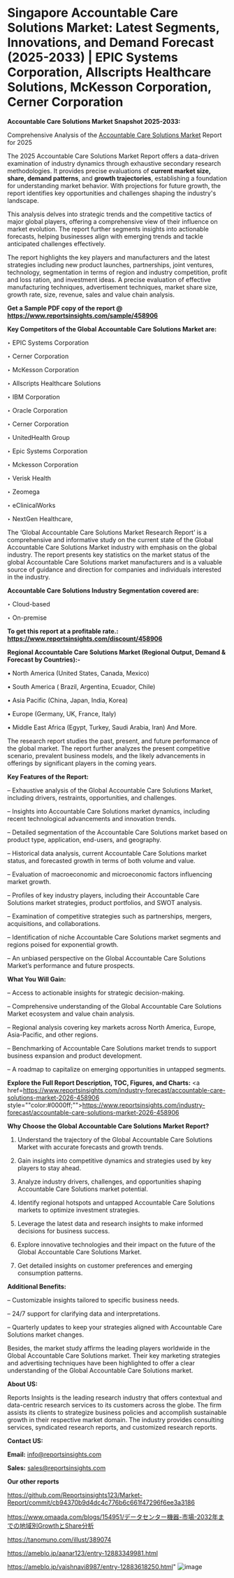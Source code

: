 # Singapore Accountable Care Solutions Market: Latest Segments, Innovations, and Demand Forecast (2025-2033) | EPIC Systems Corporation, Allscripts Healthcare Solutions, McKesson Corporation, Cerner Corporation

<strong>Accountable Care Solutions Market Snapshot 2025-2033:</strong>

Comprehensive Analysis of the <a href=https://www.reportsinsights.com/sample/458906>Accountable Care Solutions Market</a> Report for 2025

The 2025 Accountable Care Solutions Market Report offers a data-driven examination of industry dynamics through exhaustive secondary research methodologies. It provides precise evaluations of <strong>current market size, share, demand patterns</strong>, and <strong>growth trajectories</strong>, establishing a foundation for understanding market behavior. With projections for future growth, the report identifies key opportunities and challenges shaping the industry's landscape.

This analysis delves into strategic trends and the competitive tactics of major global players, offering a comprehensive view of their influence on market evolution. The report further segments insights into actionable forecasts, helping businesses align with emerging trends and tackle anticipated challenges effectively.

The report highlights the key players and manufacturers and the latest strategies including new product launches, partnerships, joint ventures, technology, segmentation in terms of region and industry competition, profit and loss ration, and investment ideas. A precise evaluation of effective manufacturing techniques, advertisement techniques, market share size, growth rate, size, revenue, sales and value chain analysis.

<strong>Get a Sample PDF copy of the report @ <a href=https://www.reportsinsights.com/sample/458906 style=color:#0000ff;>https://www.reportsinsights.com/sample/458906</a></strong>

<strong>Key Competitors of the Global Accountable Care Solutions Market are:</strong>

‣ EPIC Systems Corporation

‣ Cerner Corporation

‣ McKesson Corporation

‣ Allscripts Healthcare Solutions

‣ IBM Corporation

‣ Oracle Corporation

‣ Cerner Corporation

‣ UnitedHealth Group

‣ Epic Systems Corporation

‣ Mckesson Corporation

‣ Verisk Health

‣ Zeomega

‣ eClinicalWorks

‣ NextGen Healthcare,

The ‘Global Accountable Care Solutions Market Research Report’ is a comprehensive and informative study on the current state of the Global Accountable Care Solutions Market industry with emphasis on the global industry. The report presents key statistics on the market status of the global Accountable Care Solutions market manufacturers and is a valuable source of guidance and direction for companies and individuals interested in the industry.

<strong>Accountable Care Solutions Industry Segmentation covered are:</strong>

‣ Cloud-based

‣ On-premise

<strong>To get this report at a profitable rate.: <a href=https://www.reportsinsights.com/discount/458906 style=color:#0000ff;>https://www.reportsinsights.com/discount/458906</a></strong>

<strong>Regional Accountable Care Solutions Market (Regional Output, Demand &amp; Forecast by Countries):-</strong>

• North America (United States, Canada, Mexico)

• South America ( Brazil, Argentina, Ecuador, Chile)

• Asia Pacific (China, Japan, India, Korea)

• Europe (Germany, UK, France, Italy)

• Middle East Africa (Egypt, Turkey, Saudi Arabia, Iran) And More.

The research report studies the past, present, and future performance of the global market. The report further analyzes the present competitive scenario, prevalent business models, and the likely advancements in offerings by significant players in the coming years.

<strong>Key Features of the Report:</strong>

– Exhaustive analysis of the Global Accountable Care Solutions Market, including drivers, restraints, opportunities, and challenges.

– Insights into Accountable Care Solutions market dynamics, including recent technological advancements and innovation trends.

– Detailed segmentation of the Accountable Care Solutions market based on product type, application, end-users, and geography.

– Historical data analysis, current Accountable Care Solutions market status, and forecasted growth in terms of both volume and value.

– Evaluation of macroeconomic and microeconomic factors influencing market growth.

– Profiles of key industry players, including their Accountable Care Solutions market strategies, product portfolios, and SWOT analysis.

– Examination of competitive strategies such as partnerships, mergers, acquisitions, and collaborations.

– Identification of niche Accountable Care Solutions market segments and regions poised for exponential growth.

– An unbiased perspective on the Global Accountable Care Solutions Market’s performance and future prospects.

<strong>What You Will Gain:</strong>

– Access to actionable insights for strategic decision-making.

– Comprehensive understanding of the Global Accountable Care Solutions Market ecosystem and value chain analysis.

– Regional analysis covering key markets across North America, Europe, Asia-Pacific, and other regions.

– Benchmarking of Accountable Care Solutions market trends to support business expansion and product development.

– A roadmap to capitalize on emerging opportunities in untapped segments.

<strong>Explore the Full Report Description, TOC, Figures, and Charts:</strong>
<a href=https://www.reportsinsights.com/industry-forecast/accountable-care-solutions-market-2026-458906 style=""color:#0000ff;"">https://www.reportsinsights.com/industry-forecast/accountable-care-solutions-market-2026-458906</a>

<strong>Why Choose the Global Accountable Care Solutions Market Report?</strong>

1. Understand the trajectory of the Global Accountable Care Solutions Market with accurate forecasts and growth trends.

2. Gain insights into competitive dynamics and strategies used by key players to stay ahead.

3. Analyze industry drivers, challenges, and opportunities shaping Accountable Care Solutions market potential.

4. Identify regional hotspots and untapped Accountable Care Solutions markets to optimize investment strategies.

5. Leverage the latest data and research insights to make informed decisions for business success.

6. Explore innovative technologies and their impact on the future of the Global Accountable Care Solutions Market.

7. Get detailed insights on customer preferences and emerging consumption patterns.

<strong>Additional Benefits:</strong>

– Customizable insights tailored to specific business needs.

– 24/7 support for clarifying data and interpretations.

– Quarterly updates to keep your strategies aligned with Accountable Care Solutions market changes.

Besides, the market study affirms the leading players worldwide in the Global Accountable Care Solutions market. Their key marketing strategies and advertising techniques have been highlighted to offer a clear understanding of the Global Accountable Care Solutions market.

<strong><strong>About US</strong>:</strong>

Reports Insights is the leading research industry that offers contextual and data-centric research services to its customers across the globe. The firm assists its clients to strategize business policies and accomplish sustainable growth in their respective market domain. The industry provides consulting services, syndicated research reports, and customized research reports.

<strong>Contact US:</strong>

<p class=><b>Email:</b> <a href=mailto:info@reportsinsights.com>info@reportsinsights.com</a></p>
<p class=><b>Sales:</b> <a href=mailto:sales@reportsinsights.com>sales@reportsinsights.com</a></p>

<strong>Our other reports</strong>

<a href=https://github.com/Reportsinsights123/Market-Report/commit/cb94370b9d4dc4c776b6c661f47296f6ee3a3186>https://github.com/Reportsinsights123/Market-Report/commit/cb94370b9d4dc4c776b6c661f47296f6ee3a3186</a>

<a href=https://www.omaada.com/blogs/154951/データセンター機器-市場-2032年までの地域別GrowthとShare分析>https://www.omaada.com/blogs/154951/データセンター機器-市場-2032年までの地域別GrowthとShare分析</a>

<a href=https://tanomuno.com/illust/389074>https://tanomuno.com/illust/389074</a>

<a href=https://ameblo.jp/aanar123/entry-12883349981.html>https://ameblo.jp/aanar123/entry-12883349981.html</a>

<a href=https://ameblo.jp/vaishnavi8987/entry-12883618250.html>https://ameblo.jp/vaishnavi8987/entry-12883618250.html</a>"
![image](https://github.com/user-attachments/assets/3c61ef2d-a734-4692-9195-2b638292d3b8)

